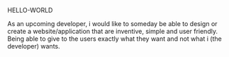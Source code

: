 <hi> HELLO-WORLD </hi>
<p> As an upcoming developer, i would like to someday be able to design or create a website/application that are inventive, simple and user friendly. Being able to give to the users exactly what they want and not what i (the developer) wants. 
</p>